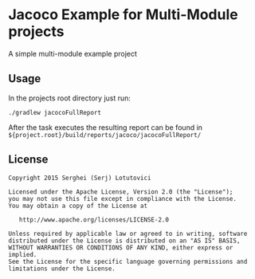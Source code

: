 Jacoco Example for Multi-Module projects
========================================

A simple multi-module example project

Usage
-----

In the projects root directory just run:

```
./gradlew jacocoFullReport
```

After the task executes the resulting report can be found in `${project.root}/build/reports/jacoco/jacocoFullReport/`

License
-------

    Copyright 2015 Serghei (Serj) Lotutovici

    Licensed under the Apache License, Version 2.0 (the "License");
    you may not use this file except in compliance with the License.
    You may obtain a copy of the License at

       http://www.apache.org/licenses/LICENSE-2.0

    Unless required by applicable law or agreed to in writing, software
    distributed under the License is distributed on an "AS IS" BASIS,
    WITHOUT WARRANTIES OR CONDITIONS OF ANY KIND, either express or implied.
    See the License for the specific language governing permissions and
    limitations under the License.
